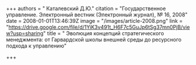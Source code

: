 +++
authors = " Каталевский Д.Ю."
citation = "Государственное управление. Электронный вестник (Электронный журнал), № 16, 2008"
date = 2008-01-01T13:46:39Z
image = "/images/article-2008.png"
link = "https://drive.google.com/file/d/1YiK3v491t_H6F7c5GuJp6tSg37mn0PjB/view?usp=sharing"
title = " Эволюция концепций стратегического менеджмента: от Гарвардской школы внешней среды до ресурсного подхода к управлению"

+++
